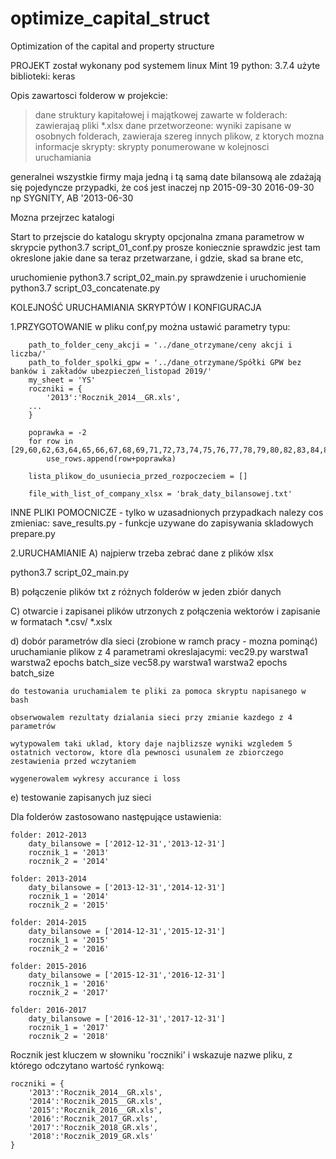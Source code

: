 # optimize_capital_struct
Optimization of the capital and property structure



PROJEKT został wykonany pod systemem linux Mint 19
python: 3.7.4
użyte biblioteki: keras

Opis zawartosci folderow w projekcie:
>dane struktury kapitałowej i majątkowej zawarte w folderach: zawierajaą pliki *.xlsx
>dane przetworzeone: wyniki zapisane w osobnych folderach, zawieraja szereg innych plikow, z ktorych mozna informacje
>skrypty: skrypty ponumerowane w kolejnosci uruchamiania

generalnei wszystkie firmy maja jedną i tą samą date bilansową ale zdażają się pojedyncze przypadki, że coś jest inaczej np 2015-09-30	2016-09-30 np SYGNITY, AB '2013-06-30

Mozna przejrzec katalogi

Start 
to przejscie do katalogu skrypty
opcjonalna zmana parametrow w skrypcie 
python3.7 script_01_conf.py
prosze koniecznie sprawdzic jest tam okreslone jakie dane sa teraz przetwarzane, i gdzie, skad sa brane etc,

uruchomienie 
python3.7 script_02_main.py
sprawdzenie i uruchomienie 
python3.7 script_03_concatenate.py

KOLEJNOŚĆ URUCHAMIANIA SKRYPTÓW I KONFIGURACJA

1.PRZYGOTOWANIE
w pliku conf,py można ustawić parametry typu:

        path_to_folder_ceny_akcji = '../dane_otrzymane/ceny akcji i liczba/'
        path_to_folder_spolki_gpw = '../dane_otrzymane/Spółki GPW bez banków i zakładów ubezpieczeń_listopad 2019/'
        my_sheet = 'YS'
        roczniki = {
            '2013':'Rocznik_2014__GR.xls',
        ...
        }
        
        poprawka = -2
        for row in [29,60,62,63,64,65,66,67,68,69,71,72,73,74,75,76,77,78,79,80,82,83,84,85,86,87,88,89,90,91,92]:
            use_rows.append(row+poprawka)

        lista_plikow_do_usuniecia_przed_rozpoczeciem = []

        file_with_list_of_company_xlsx = 'brak_daty_bilansowej.txt'
        
        

INNE PLIKI POMOCNICZE - tylko w uzasadnionych przypadkach nalezy cos zmieniac:
    save_results.py - funkcje uzywane do zapisywania skladowych
    prepare.py
    

2.URUCHAMIANIE
A) najpierw trzeba zebrać dane z plików xlsx

python3.7 script_02_main.py

B) połączenie plików txt z różnych folderów w jeden zbiór danych

C) otwarcie i zapisanei plików utrzonych z połączenia wektorów i zapisanie w formatach *.csv/ *.xslx

d) dobór parametrów dla sieci (zrobione w ramch pracy - mozna pominąć)
    uruchamianie plikow z 4 parametrami okreslajacymi:
    vec29.py warstwa1 warstwa2 epochs batch_size
    vec58.py warstwa1 warstwa2 epochs batch_size
    
    do testowania uruchamialem te pliki za pomoca skryptu napisanego w bash
    
    obserwowalem rezultaty dzialania sieci przy zmianie kazdego z 4 parametrów
    
    wytypowalem taki uklad, ktory daje najblizsze wyniki wzgledem 5 ostatnich vectorow, ktore dla pewnosci usunalem ze zbiorczego zestawienia przed wczytaniem
    
    wygenerowalem wykresy accurance i loss
    
    
e) testowanie zapisanych juz sieci




Dla folderów zastosowano następujące ustawienia:

    folder: 2012-2013
        daty_bilansowe = ['2012-12-31','2013-12-31']
        rocznik_1 = '2013'
        rocznik_2 = '2014'

    folder: 2013-2014
        daty_bilansowe = ['2013-12-31','2014-12-31']
        rocznik_1 = '2014'
        rocznik_2 = '2015'

    folder: 2014-2015
        daty_bilansowe = ['2014-12-31','2015-12-31']
        rocznik_1 = '2015'
        rocznik_2 = '2016'

    folder: 2015-2016
        daty_bilansowe = ['2015-12-31','2016-12-31']
        rocznik_1 = '2016'
        rocznik_2 = '2017'

    folder: 2016-2017
        daty_bilansowe = ['2016-12-31','2017-12-31']
        rocznik_1 = '2017'
        rocznik_2 = '2018'



Rocznik jest kluczem w słowniku 'roczniki' i wskazuje nazwe pliku, z którego odczytano wartość rynkową:
    
    roczniki = {
        '2013':'Rocznik_2014__GR.xls',
        '2014':'Rocznik_2015__GR.xls',
        '2015':'Rocznik_2016__GR.xls',
        '2016':'Rocznik_2017_GR.xls',
        '2017':'Rocznik_2018_GR.xls',
        '2018':'Rocznik_2019_GR.xls'
    }



                                 